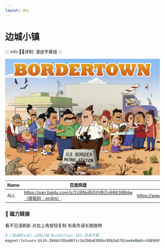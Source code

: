```yaml
---
layout: doc
---
```


# 边城小镇

::: info
✍🏻译制: 漫迪字幕组
:::

![91vGuI5NyVL._RI_.jpg](91vGuI5NyVL._RI_.jpg)

| Name | 百度网盘 | 阿里云盘 | MDpan |
| --- | --- | --- | --- |
| ALL | https://pan.baidu.com/s/1U8NoBjGiIVBiZn96636Bdw（提取码：en4m） | https://www.aliyundrive.com/s/SPXDigvaniy | https://mdpan.tk/%E8%BE%B9%E5%9F%8E%E5%B0%8F%E9%95%87 |

### 🧲 磁力链接

看不见请刷新 点右上角按钮复制 有条件请长期做种

```bash
# [漫迪MDsub].边城小镇.Bordertown.S01.双语字幕
magnet:?xt=urn:btih:384dc55ba86fcc2e298ad305bc9582e57b1ee4e0&dn=%5B%E6%BC%AB%E8%BF%AAMDsub%5D.%E8%BE%B9%E5%9F%8E%E5%B0%8F%E9%95%87.Bordertown.S01.%E5%8F%8C%E8%AF%AD%E5%AD%97%E5%B9%95&tr=http%3A%2F%2Falltorrents.net%3A80%2Fbt%2Fannounce.php&tr=http%3A%2F%2Fbluebird-hd.org%2Fannounce.php&tr=http%3A%2F%2Fwww.thetradersden.org%2Fforums%2Ftracker%2Fannounce.php&tr=http%3A%2F%2Ftracker.trancetraffic.com%3A80%2Fannounce.php&tr=http%3A%2F%2Firrenhaus.dyndns.dk%3A80%2Fannounce.php&tr=http%3A%2F%2F1337.abcvg.info%3A80%2Fannounce&tr=http%3A%2F%2Fbt.beatrice-raws.org%3A80%2Fannounce&tr=http%3A%2F%2Fwww.tribalmixes.com%3A80%2Fannounce.php&tr=http%3A%2F%2Fwww.wareztorrent.com%3A80%2Fannounce
```